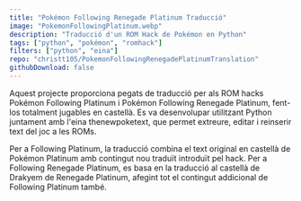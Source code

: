 ```yaml
---
title: "Pokémon Following Renegade Platinum Traducció"
image: "PokemonFollowingPlatinum.webp"
description: "Traducció d'un ROM Hack de Pokémon en Python"
tags: ["python", "pokémon", "romhack"]
filters: ["python", "eina"]
repo: "christt105/PokemonFollowingRenegadePlatinumTranslation"
githubDownload: false
---
```

Aquest projecte proporciona pegats de traducció per als ROM hacks Pokémon Following Platinum i Pokémon Following Renegade Platinum, fent-los totalment jugables en castellà.
Es va desenvolupar utilitzant Python juntament amb l'eina thenewpoketext, que permet extreure, editar i reinserir text del joc a les ROMs.

Per a Following Platinum, la traducció combina el text original en castellà de Pokémon Platinum amb contingut nou traduït introduït pel hack.
Per a Following Renegade Platinum, es basa en la traducció al castellà de Drakyem de Renegade Platinum, afegint tot el contingut addicional de Following Platinum també.
